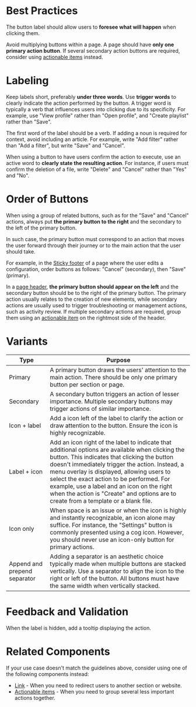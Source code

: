 # Best Practices

The button label should allow users to **foresee what will happen** when clicking them.

Avoid multiplying buttons within a page. A page should have **only one primary action button**. If several secondary action buttons are required, consider using [actionable items](https://plasma.coveo.com/form/ActionableItem) instead.

# Labeling

Keep labels short, preferably **under three words**.
Use **trigger words** to clearly indicate the action performed by the button. A trigger word is typically a verb that influences users into clicking due to its specificity. For example, use "View profile" rather than "Open profile", and "Create playlist" rather than "Save".

The first word of the label should be a verb. If adding a noun is required for context, avoid including an article. For example, write "Add filter" rather than "Add a filter", but write "Save" and "Cancel".

When using a button to have users confirm the action to execute, use an active word to **clearly state the resulting action**. For instance, if users must confirm the deletion of a file, write "Delete" and "Cancel" rather than "Yes" and "No".

# Order of Buttons

When using a group of related buttons, such as for the "Save" and "Cancel" actions, always put **the primary button to the right** and the secondary to the left of the primary button.

In such case, the primary button must correspond to an action that moves the user forward through their journey or to the main action that the user should take.

For example, in the [Sticky footer](https://plasma.coveo.com/layout/StickyFooter) of a page where the user edits a configuration, order buttons as follows: "Cancel" (secondary), then "Save" (primary).

In a [page header](https://plasma.coveo.com/layout/PageHeader), **the primary button should appear on the left** and the secondary button should be to the right of the primary button. The primary action usually relates to the creation of new elements, while secondary actions are usually used to trigger troubleshooting or management actions, such as activity review. If multiple secondary actions are required, group them using an [actionable item](https://plasma.coveo.com/form/ActionableItem) on the rightmost side of the header.

# Variants

| Type                         | Purpose                                                                                                                                                                                                                                                                                                                                                                                                                              |
| ---------------------------- | ------------------------------------------------------------------------------------------------------------------------------------------------------------------------------------------------------------------------------------------------------------------------------------------------------------------------------------------------------------------------------------------------------------------------------------ |
| Primary                      | A primary button draws the users' attention to the main action. There should be only one primary button per section or page.                                                                                                                                                                                                                                                                                                         |
| Secondary                    | A secondary button triggers an action of lesser importance. Multiple secondary buttons may trigger actions of similar importance.                                                                                                                                                                                                                                                                                                    |
| Icon + label                 | Add a icon left of the label to clarify the action or draw attention to the button. Ensure the icon is highly recognizable.                                                                                                                                                                                                                                                                                                          |
| Label + icon                 | Add an icon right of the label to indicate that additional options are available when clicking the button. This indicates that clicking the button doesn't immediately trigger the action. Instead, a menu overlay is displayed, allowing users to select the exact action to be performed. For example, use a label and an icon on the right when the action is "Create" and options are to create from a template or a blank file. |
| Icon only                    | When space is an issue or when the icon is highly and instantly recognizable, an icon alone may suffice. For instance, the "Settings" button is commonly presented using a cog icon. However, you should never use an icon-only button for primary actions.                                                                                                                                                                          |
| Append and prepend separator | Adding a separator is an aesthetic choice typically made when multiple buttons are stacked vertically. Use a separator to align the icon to the right or left of the button. All buttons must have the same width when vertically stacked.                                                                                                                                                                                           |

# Feedback and Validation

When the label is hidden, add a tooltip displaying the action.

# Related Components

If your use case doesn't match the guidelines above, consider using one of the following components instead:

- [Link](https://plasma.coveo.com/foundations/Links) - When you need to redirect users to another section or website.
- [Actionable items](https://plasma.coveo.com/form/ActionableItem) - When you need to group several less important actions together.
